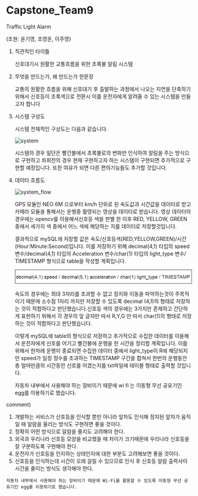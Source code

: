 # Capstone_Team9 
Traffic Light Alarm

(조원: 윤기영, 조영운, 이주영)

1. 직관적인 타이틀

    신호대기시 원활한 교통흐름을 위한 초록불 알림 시스템
  
2. 무엇을 만드는가, 왜 만드는가 한문장

    교통의 원활한 흐름을 위해 신호대기 후 출발하는 과정에서 나오는 지연을 단축하기 위해서 신호등이 초록색으로 전환시 이를 운전자에게
    알려줄 수 있는 시스템을 만들고자 합니다
  
3. 시스템 구성도

    시스템 전체적인 구상도는 다음과 같습니다.
    

    ![system](./Image/System2.jpg)
    

    
    시스템의 경우 일단은 빨간불에서 초록불로의 변화만 인식하여 알림을 주는 방식으로 구현하고 좌회전의 경우 현재 구현하고자 하는 시스템이 구현되면
    추가적으로 구현할 예정입니다. 또한 여유가 되면 다른 편의기능들도 추가할 것입니다.
    
  
4. 데이타 흐름도

   
    ![system_flow](./Image/System_flow2.jpg)
    
    
    
    GPS 모듈인 NEO 6M 으로부터 km/h 단위로 된 속도값과 시간값을 데이터로 받고 카메라 모듈을 통해서는 
    운행중 촬영되는 영상을 데이터로 받습니다. 영상 데이터의 경우에는 opencv를 이용해서신호등 색을 판별 한 이후
    RED, YELLOW, GREEN 중에서 세가지 색 중에서 어느 색에 해당하는 지를 데이터로 저장할것입니다.
    
    결과적으로 mySQL에 저장할 값은 속도/신호등색(RED,YELLOW,GREEN)/시간(Hour:Minute:Second)입니다.
    이를 저장하기 위해 decimal(4,1) 타입의 speed 변수/decimal(4,1) 타입의 Acceleration 변수/char(1) 타입의 light_type 변수/ TIMESTAMP  형식으로
    table을 작성할 계획입니다.
    
    
    ![table](./Image/table.PNG)
    
    
    속도의 경우에는 최대 3자리를 초과할 수 없고 정지와 이동을 파악하는것이 주목적이기 때문에 소수점 1자리 까지만
    저장할 수 있도록 decimal (4,1)의 형태로 저장하는 것이 적합하다고 판단했습니다.신호등 색의 경우에는 3가지만
    존재하고 간단하게 표현하기 위해서 각 경우의 앞 글자만 따서 R,Y,G 만 따서 char(1)의 형태로 저장하는 것이 적합하다고 판단했습니다.
    
    이렇게 mySQL에 table의 형식으로 저장하고 추가적으로 수집한 데이터를 이용해서 운전자에게 신호를 어기고 빨간불에
    운행을 한 시간을 정리할 계획입니다. 이를 위해서 한차례 운행이 종료되면 수집한 데이터 중에서 light_type이 R에 해당되지만
    speed가 일정 정수를 초과하는 TIMESTAMP 구간을 합쳐서 한번의 운행동안 총 얼마만큼의 시간동안 신호를 어겼는지를 txt파일에 테이블 형태로
    출력할 것입니다.
    

    자동차 내부에서 사용해야 하는 장비이기 때문에 wi fi 는 이동형 무선 공유기인 egg를 이용하기로 했습니다.

comment)
1.    개발하는 서비스가 신호등을 인식할 뿐만 아니라 앞차도 인식해 정지된 앞차가 움직일 때 알람을 울리는 방식도 구현하면 좋을 것이다.
2.    정확히 어떤 방식으로 알람을 줄지도 고려해야 한다.
3.    외국과 우리나라 신호등 모양을 비교했을 때 차이가 크기때문에 우리나라 신호등을 잘 구분하도록 구현해야 한다.
4.    운전자가 신호등을 인지하는 상태인지에 대한 부분도 고려해보면 좋을 것이다.
5.    신호등을 인식하는데 시간이 오래 걸릴 수 있으므로 인식 후 신호등 알람 출력사이 시간을 줄이는 방식도 생각해야 한다.   

    자동차 내부에서 사용해야 하는 장비이기 때문에 Wi-Fi를 활용할 수 있도록 이동형 무선 공유기인 egg를 이용하기로 했습니다. 
    

